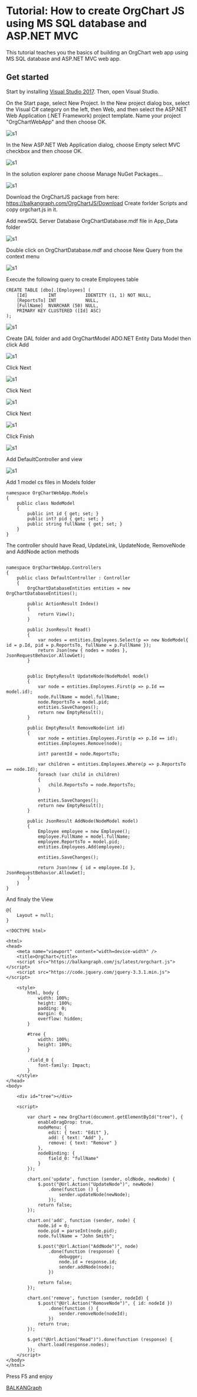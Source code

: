 # Tutorial: How to create OrgChart JS using MS SQL database and ASP.NET MVC

This tutorial teaches you the basics of building an OrgChart web app using MS SQL database and ASP.NET MVC web app.

## Get started
Start by installing [Visual Studio 2017](https://visualstudio.microsoft.com/downloads/?utm_medium=microsoft&utm_source=docs.microsoft.com&utm_campaign=button+cta&utm_content=download+vs2017). Then, open Visual Studio.

On the Start page, select New Project. In the New project dialog box, select the Visual C# category on the left, then Web, and then select the ASP.NET Web Application (.NET Framework) project template. Name your project "OrgChartWebApp" and then choose OK.

![s1](https://balkangraph.com/js/img/s1.png)

In the New ASP.NET Web Application dialog, choose Empty select MVC checkbox and then choose OK.

![s1](https://balkangraph.com/js/img/s2.png)

In the solution explorer pane choose Manage NuGet Packages...

![s1](https://balkangraph.com/js/img/s3.png)

Download the OrgChartJS package from here: https://balkangraph.com/OrgChartJS/Download
Create forlder Scripts and copy orgchart.js in it.

Add newSQL Server Database OrgChartDatabase.mdf file in App_Data folder

![s1](https://balkangraph.com/js/img/s5.png)

Double click on OrgChartDatabase.mdf and choose New Query from the context menu

![s1](https://balkangraph.com/js/img/s6.png)

Execute the following query to create Employees table

```
CREATE TABLE [dbo].[Employees] (
    [Id]        INT           IDENTITY (1, 1) NOT NULL,
    [ReportsTo] INT           NULL,
    [FullName]  NVARCHAR (50) NULL,
    PRIMARY KEY CLUSTERED ([Id] ASC)
);
```

![s1](https://balkangraph.com/js/img/s7.png)

Create DAL folder and add OrgChartModel ADO.NET Entity Data Model then click Add

![s1](https://balkangraph.com/js/img/s8.png)

Click Next

![s1](https://balkangraph.com/js/img/s9.png)

Click Next

![s1](https://balkangraph.com/js/img/s10.png)

Click Next

![s1](https://balkangraph.com/js/img/s11.png)

Click Finish

![s1](https://balkangraph.com/js/img/s12.png)

Add DefaultController and view

![s1](https://balkangraph.com/js/img/s13.png)

Add 1 model cs files in Models folder


```
namespace OrgChartWebApp.Models
{
    public class NodeModel
    {
        public int id { get; set; }
        public int? pid { get; set; }
        public string fullName { get; set; }
    }
}
```

The controller should have Read, UpdateLink, UpdateNode, RemoveNode and AddNode action methods

```

namespace OrgChartWebApp.Controllers
{
    public class DefaultController : Controller
    {
        OrgChartDatabaseEntities entities = new OrgChartDatabaseEntities();

        public ActionResult Index()
        {
            return View();
        }

        public JsonResult Read()
        {
            var nodes = entities.Employees.Select(p => new NodeModel{ id = p.Id, pid = p.ReportsTo, fullName = p.FullName });
            return Json(new { nodes = nodes }, JsonRequestBehavior.AllowGet);
        }

        
        public EmptyResult UpdateNode(NodeModel model)
        {
            var node = entities.Employees.First(p => p.Id == model.id);
            node.FullName = model.fullName;
            node.ReportsTo = model.pid;
            entities.SaveChanges();
            return new EmptyResult();
        }

        public EmptyResult RemoveNode(int id)
        {
            var node = entities.Employees.First(p => p.Id == id);
            entities.Employees.Remove(node);

            int? parentId = node.ReportsTo;

            var children = entities.Employees.Where(p => p.ReportsTo == node.Id);
            foreach (var child in children)
            {
                child.ReportsTo = node.ReportsTo;
            }

            entities.SaveChanges();
            return new EmptyResult();
        }

        public JsonResult AddNode(NodeModel model)
        {
            Employee employee = new Employee();
            employee.FullName = model.fullName;
            employee.ReportsTo = model.pid;
            entities.Employees.Add(employee);

            entities.SaveChanges();

            return Json(new { id = employee.Id }, JsonRequestBehavior.AllowGet);
        }
    }
}
```

And finaly the View  

```
@{
    Layout = null;
}

<!DOCTYPE html>

<html>
<head>
    <meta name="viewport" content="width=device-width" />
    <title>OrgChart</title>
    <script src="https://balkangraph.com/js/latest/orgchart.js"></script>
    <script src="https://code.jquery.com/jquery-3.3.1.min.js"></script>

    <style>
        html, body {
            width: 100%;
            height: 100%;
            padding: 0;
            margin: 0;
            overflow: hidden;
        }

        #tree {
            width: 100%;
            height: 100%;
        }

        .field_0 {
            font-family: Impact;
        }
    </style>
</head>
<body>

    <div id="tree"></div>

    <script>

        var chart = new OrgChart(document.getElementById("tree"), {
            enableDragDrop: true,
            nodeMenu: {
                edit: { text: "Edit" },
                add: { text: "Add" },
                remove: { text: "Remove" }
            },
            nodeBinding: {
                field_0: "fullName"
            }
        });

        chart.on('update', function (sender, oldNode, newNode) {
            $.post("@Url.Action("UpdateNode")", newNode)
                .done(function () {
                    sender.updateNode(newNode);
                });
            return false;
        });

        chart.on('add', function (sender, node) {
            node.id = 0;
            node.pid = parseInt(node.pid);
            node.fullName = "John Smith";

            $.post("@Url.Action("AddNode")", node)
                .done(function (response) {
                    debugger;
                    node.id = response.id;
                    sender.addNode(node);
                })

            return false;
        });

        chart.on('remove', function (sender, nodeId) {
            $.post("@Url.Action("RemoveNode")", { id: nodeId })
                .done(function () {
                    sender.removeNode(nodeId);
                })
            return true;
        });

        $.get("@Url.Action("Read")").done(function (response) {
            chart.load(response.nodes);
        });
    </script>
</body>
</html>

```

Press F5 and enjoy

[BALKANGraph](https://balkangraph.com)

